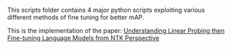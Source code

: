This scripts folder contains 4 major python scripts exploiting various different methods of fine tuning for better mAP.

This is the implementation of the paper: [Understanding Linear Probing then Fine-tuning Language Models from NTK Perspective](https://arxiv.org/pdf/2405.16747) 
